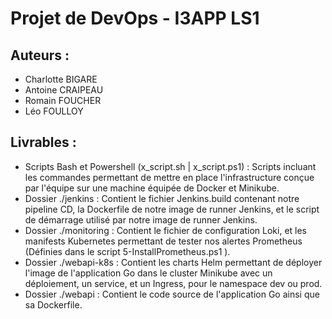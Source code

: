 # Projet de DevOps - I3APP LS1

## Auteurs :
- Charlotte BIGARE
- Antoine CRAIPEAU
- Romain FOUCHER
- Léo FOULLOY

## Livrables :

- Scripts Bash et Powershell (x_script.sh | x_script.ps1) : Scripts incluant les commandes permettant de mettre en place l'infrastructure conçue par l'équipe sur une machine équipée de Docker et Minikube.
- Dossier ./jenkins : Contient le fichier Jenkins.build contenant notre pipeline CD, la Dockerfile de notre image de runner Jenkins, et le script de démarrage utilisé par notre image de runner Jenkins.
- Dossier ./monitoring : Contient le fichier de configuration Loki, et les manifests Kubernetes permettant de tester nos alertes Prometheus (Définies dans le script 5-InstallPrometheus.ps1 ).
- Dossier ./webapi-k8s : Contient les charts Helm permettant de déployer l'image de l'application Go dans le cluster Minikube avec un déploiement, un service, et un Ingress, pour le namespace dev ou prod.
- Dossier ./webapi : Contient le code source de l'application Go ainsi que sa Dockerfile.

